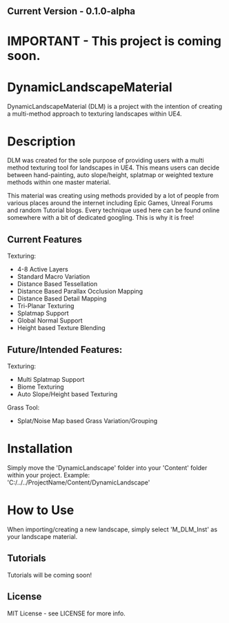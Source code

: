 ## Current Version - 0.1.0-alpha

# IMPORTANT - This project is coming soon.

# DynamicLandscapeMaterial
DynamicLandscapeMaterial (DLM) is a project with the intention of creating a multi-method approach to texturing landscapes within UE4. 

# Description
DLM was created for the sole purpose of providing users with a multi method texturing tool for landscapes in UE4. This means users can decide between hand-painting, auto slope/height, splatmap or weighted texture methods within one master material.

This material was creating using methods provided by a lot of people from various places around the internet including Epic Games, Unreal Forums and random Tutorial blogs.
Every technique used here can be found online somewhere with a bit of dedicated googling. This is why it is free!

## Current Features

Texturing:
- 4-8 Active Layers
- Standard Macro Variation
- Distance Based Tessellation
- Distance Based Parallax Occlusion Mapping
- Distance Based Detail Mapping
- Tri-Planar Texturing
- Splatmap Support
- Global Normal Support
- Height based Texture Blending

## Future/Intended Features:

Texturing:
- Multi Splatmap Support
- Biome Texturing
- Auto Slope/Height based Texturing

Grass Tool:
- Splat/Noise Map based Grass Variation/Grouping

# Installation
Simply move the 'DynamicLandscape' folder into your 'Content' folder within your project. 
Example: 'C:/../../ProjectName/Content/DynamicLandscape'

# How to Use
When importing/creating a new landscape, simply select 'M_DLM_Inst' as your landscape material.

## Tutorials
Tutorials will be coming soon!

## License
MIT License - see LICENSE for more info.
